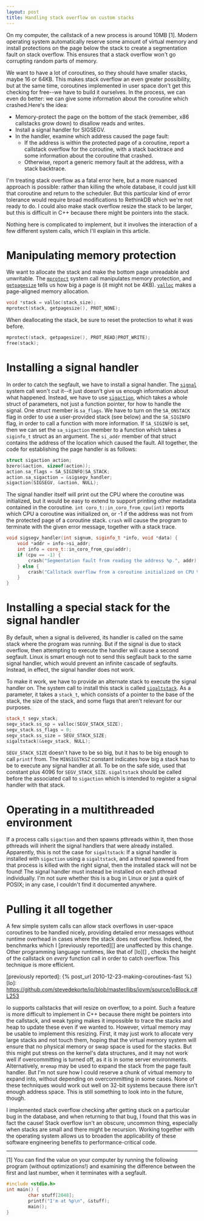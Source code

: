 ```yaml
---
layout: post
title: Handling stack overflow on custom stacks
--- 
```


On my computer, the callstack of a new process is around 10MB [1]. Modern
operating system automatically reserve some amount of virtual memory and
install protections on the page below the stack to create a segmentation fault
on stack overflow. This ensures that a stack overflow won't go corrupting
random parts of memory.

We want to have a lot of coroutines, so they should have smaller stacks, maybe
16 or 64KB. This makes stack overflow an even greater possibility, but at the
same time, coroutines implemented in user space don't get this checking for
free--we have to build it ourselves. In the process, we can even do better: we
can give some information about the coroutine which crashed.<!--more-->Here's the idea:

  * Memory-protect the page on the bottom of the stack (remember, x86
    callstacks grow down) to disallow reads and writes.
  * Install a signal handler for SIGSEGV.
  * In the handler, examine which address caused the page fault: 
    * If the address is within the protected page of a coroutine, report a
      callstack overflow for the coroutine, with a stack backtrace and some
      information about the coroutine that crashed.
    * Otherwise, report a generic memory fault at the address, with a stack
      backtrace.

I'm treating stack overflow as a fatal error here, but a more nuanced approach
is possible: rather than killing the whole database, it could just kill that
coroutine and return to the scheduler. But this particular kind of error
tolerance would require broad modifications to RethinkDB which we're not ready
to do. I could also make stack overflow resize the stack to be larger, but this
is difficult in C++ because there might be pointers into the stack.

Nothing here is complicated to implement, but it involves the interaction of a
few different system calls, which I'll explain in this article.

# Manipulating memory protection

We want to allocate the stack and make the bottom page unreadable and
unwritable. The [`mprotect`][] system call manipulates memory protection, and
[`getpagesize`][] tells us how big a page is (it might not be 4KB).
[`valloc`][] makes a page-aligned memory allocation.

[`mprotect`]: http://linux.die.net/man/2/mprotect
[`getpagesize`]: http://linux.die.net/man/2/getpagesize
[`valloc`]: http://linux.die.net/man/3/valloc

```cpp
void *stack = valloc(stack_size);
mprotect(stack, getpagesize(), PROT_NONE);
```

When deallocating the stack, be sure to reset the protection to what it was
before.

```cpp
mprotect(stack, getpagesize(), PROT_READ|PROT_WRITE);
free(stack);
```

# Installing a signal handler

In order to catch the segfault, we have to install a signal handler. The
[`signal`][] system call won't cut it--it just doesn't give us enough
information about what happened. Instead, we have to use [`sigaction`][], which
takes a whole struct of parameters, not just a function pointer, for how to
handle the signal. One struct member is `sa_flags`. We have to turn on the
`SA_ONSTACK` flag in order to use a user-provided stack (see below) and the
`SA_SIGINFO` flag, in order to call a function with more information. If
`SA_SIGINFO` is set, then we can set the `sa_sigaction` member to a function
which takes a `siginfo_t` struct as an argument. The `si_addr` member of that
struct contains the address of the location which caused the fault. All
together, the code for establishing the page handler is as follows:

[`signal`]: http://linux.die.net/man/2/signal
[`sigaction`]: http://linux.die.net/man/3/sigaction
    
```cpp
struct sigaction action;
bzero(&action, sizeof(action));
action.sa_flags = SA_SIGINFO|SA_STACK;
action.sa_sigaction = &sigsegv_handler;
sigaction(SIGSEGV, &action, NULL);
```

The signal handler itself will print out the CPU where the coroutine was
initialized, but it would be easy to extend to support printing other metadata
contained in the coroutine. `int coro_t::in_coro_from_cpu(int)` reports which
CPU a coroutine was initialized on, or -1 if the address was not from the
protected page of a coroutine stack. `crash` will cause the program to
terminate with the given error message, together with a stack trace.
    
```cpp
void sigsegv_handler(int signum, siginfo_t *info, void *data) {
    void *addr = info->si_addr;
    int info = coro_t::in_coro_from_cpu(addr);
    if (cpu == -1) {
        crash("Segmentation fault from reading the address %p.", addr);
    } else {
        crash("Callstack overflow from a coroutine initialized on CPU %d at address %p.", cpu, addr);
    }
}
```

# Installing a special stack for the signal handler

By default, when a signal is delivered, its handler is called on the same stack
where the program was running. But if the signal is due to stack overflow, then
attempting to execute the handler will cause a second segfault.  Linux is smart
enough not to send this segfault back to the same signal handler, which would
prevent an infinite cascade of segfaults. Instead, in effect, the signal
handler does not work.

To make it work, we have to provide an alternate stack to execute the signal
handler on. The system call to install this stack is called [`sigaltstack`][].
As a parameter, it takes a `stack_t`, which consists of a pointer to the base
of the stack, the size of the stack, and some flags that aren't relevant for
our purposes.

[`sigaltstack`]: http://linux.die.net/man/2/sigaltstack
    
```cpp
stack_t segv_stack;
segv_stack.ss_sp = valloc(SEGV_STACK_SIZE);
segv_stack.ss_flags = 0;
segv_stack.ss_size = SEGV_STACK_SIZE;
sigaltstack(&segv_stack, NULL);
```

`SEGV_STACK_SIZE` doesn't have to be so big, but it has to be big enough to
call `printf` from. The `MINSIGSTKSZ` constant indicates how big a stack has to
be to execute any signal handler at all. To be on the safe side, used that
constant plus 4096 for `SEGV_STACK_SIZE`. `sigaltstack` should be called before
the associated call to `sigaction` which is intended to register a signal
handler with that stack.

# Operating in a multithreaded environment

If a process calls `sigaction` and then spawns pthreads within it, then those
pthreads will inherit the signal handlers that were already installed.
Apparently, this is not the case for `sigaltstack`: If a signal handler is
installed with `sigaction` using a `sigaltstack`, and a thread spawned from
that process is killed with the right signal, then the installed stack will not
be found! The signal handler must instead be installed on each pthread
individually. I'm not sure whether this is a bug in Linux or just a quirk of
POSIX; in any case, I couldn't find it documented anywhere.

# Pulling it all together

A few simple system calls can allow stack overflows in user-space coroutines to
be handled nicely, providing detailed error messages without runtime overhead
in cases where the stack does not overflow. Indeed, the benchmarks which I
[previously reported][] are unaffected by this change. Other programming
language runtimes, like that of [Io][] , checks the height of the callstack on
_every_ function call in order to catch overflow. This technique is more
efficient.

[previously reported]: {% post_url 2010-12-23-making-coroutines-fast %}
[Io]: https://github.com/stevedekorte/io/blob/master/libs/iovm/source/IoBlock.c#L253

Io supports callstacks that will resize on overflow, to a point. Such a
feature is more difficult to implement in C++ because there might be pointers
into the callstack, and weak typing makes it impossible to trace the stacks
and heap to update these even if we wanted to. However, virtual memory may be
usable to implement this resizing. First, it may just work to allocate very
large stacks and not touch them, hoping that the virtual memory system will
ensure that no physical memory or swap space is used for the stacks. But this
might put stress on the kernel's data structures, and it may not work well if
overcommitting is turned off, as it is in some server environments.
Alternatively, `mremap` may be used to expand the stack from the page fault
handler. But I'm not sure how I could reserve a chunk of virtual memory to
expand into, without depending on overcommitting in some cases. None of these
techniques would work out well on 32-bit systems because there isn't enough
address space. This is still something to look into in the future, though.

I implemented stack overflow checking after getting stuck on a particular bug
in the database, and when returning to that bug, I found that this was in fact
the cause! Stack overflow isn't an obscure, uncommon thing, especially when
stacks are small and there might be recursion. Working together with the
operating system allows us to broaden the applicability of these software
engineering benefits to performance-critical code.

* * *

[1] You can find the value on your computer by running the following program (without optimizations!) and examining the difference between the first and last number, when it terminates with a segfault.

```c
#include <stdio.h>
int main() {
        char stuff[2048];
        printf("I'm at %p\n", &stuff);
        main();
}
```
